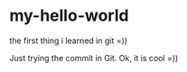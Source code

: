# my-hello-world
the first thing i learned in git =))

Just trying the commit in Git. Ok, it is cool =))
